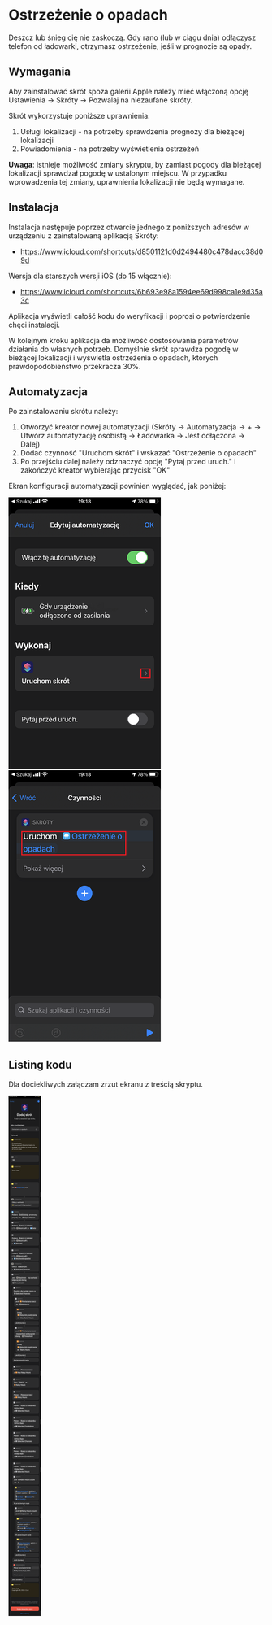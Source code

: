 # Ostrzeżenie o opadach
Deszcz lub śnieg cię nie zaskoczą. Gdy rano (lub w ciągu dnia) odłączysz telefon od ładowarki, otrzymasz ostrzeżenie, jeśli w prognozie są opady.

## Wymagania
Aby zainstalować skrót spoza galerii Apple należy mieć włączoną opcję Ustawienia -> Skróty -> Pozwalaj na niezaufane skróty.

Skrót wykorzystuje poniższe uprawnienia: 
1. Usługi lokalizacji - na potrzeby sprawdzenia prognozy dla bieżącej lokalizacji
2. Powiadomienia - na potrzeby wyświetlenia ostrzeżeń

**Uwaga**: istnieje możliwość zmiany skryptu, by zamiast pogody dla bieżącej lokalizacji sprawdzał pogodę w ustalonym miejscu. W przypadku wprowadzenia tej zmiany, uprawnienia lokalizacji nie będą wymagane.

## Instalacja
Instalacja następuje poprzez otwarcie jednego z poniższych adresów w urządzeniu z zainstalowaną aplikacją Skróty:
* https://www.icloud.com/shortcuts/d8501121d0d2494480c478dacc38d09d

Wersja dla starszych wersji iOS (do 15 włącznie):
* https://www.icloud.com/shortcuts/6b693e98a1594ee69d998ca1e9d35a3c

Aplikacja wyświetli całość kodu do weryfikacji i poprosi o potwierdzenie chęci instalacji.

W kolejnym kroku aplikacja da możliwość dostosowania parametrów działania do własnych potrzeb. Domyślnie skrót sprawdza pogodę w bieżącej lokalizacji i wyświetla ostrzeżenia o opadach, których prawdopodobieństwo przekracza 30%. 

## Automatyzacja
Po zainstalowaniu skrótu należy:
1. Otworzyć kreator nowej automatyzacji (Skróty -> Automatyzacja -> + -> Utwórz automatyzację osobistą -> Ładowarka -> Jest odłączona -> Dalej)
2. Dodać czynność "Uruchom skrót" i wskazać "Ostrzeżenie o opadach"
3. Po przejściu dalej należy odznaczyć opcję "Pytaj przed uruch." i zakończyć kreator wybierając przycisk "OK"

Ekran konfiguracji automatyzacji powinien wyglądać, jak poniżej:

![Ustawianie automatyzacji - zrzut ekranu #1](_1_set_automation.jpg)
![Ustawianie automatyzacji - zrzut ekranu #2](_2_set_automation_cd.jpg)

## Listing kodu
Dla dociekliwych załączam zrzut ekranu z treścią skryptu.

![Treść skryptu - zrzut ekranu](_3_listing.jpg)
